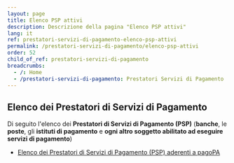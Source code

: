 ```yaml
---
layout: page
title: Elenco PSP attivi
description: Descrizione della pagina "Elenco PSP attivi"
lang: it
ref: prestatori-servizi-di-pagamento-elenco-psp-attivi
permalink: /prestatori-servizi-di-pagamento/elenco-psp-attivi
order: 52
child_of_ref: prestatori-servizi-di-pagamento
breadcrumbs:
  - /: Home
  - /prestatori-servizi-di-pagamento: Prestatori Servizi di Pagamento
---
```


## Elenco dei Prestatori di Servizi di Pagamento

Di seguito l'elenco dei **Prestatori di Servizi di Pagamento (PSP)** (**banche**, le **poste**, gli **istituti di pagamento** e **ogni altro soggetto abilitato ad eseguire servizi di pagamento**)

* [Elenco dei Prestatori di Servizi di Pagamento (PSP) aderenti a pagoPA](https://www.agid.gov.it/agenda-digitale/pubblica-amministrazione/pagamenti-elettronici/psp-aderenti-elenco)
